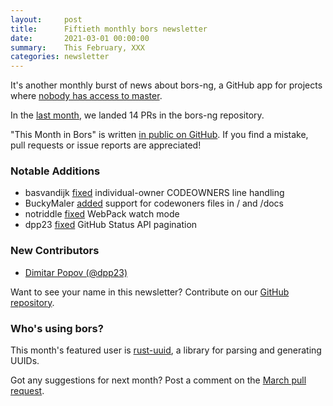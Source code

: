 ```yaml
---
layout:     post
title:      Fiftieth monthly bors newsletter
date:       2021-03-01 00:00:00
summary:    This February, XXX
categories: newsletter
---
```


It's another monthly burst of news about bors-ng, a GitHub app for projects where [nobody has access to master](https://beyermatthias.de/blog/2020/03/20/my-problem-with-the-nixos-community/).

In the [last month](https://github.com/bors-ng/bors-ng/pulls?utf8=%E2%9C%93&q=is%3Apr%20is%3Amerged%20closed%3A2021-02-01..2021-02-28),
we landed 14 PRs in the bors-ng repository.

"This Month in Bors" is written [in public on GitHub][GitHub for TMiB].
If you find a mistake, pull requests or issue reports are appreciated!

[GitHub for TMiB]: https://github.com/bors-ng/bors-ng.github.io


### Notable Additions

* basvandijk [fixed](https://github.com/bors-ng/bors-ng/pull/1142) individual-owner CODEOWNERS line handling
* BuckyMaler [added](https://github.com/bors-ng/bors-ng/pull/1155) support for codewoners files in / and /docs
* notriddle [fixed](https://github.com/bors-ng/bors-ng/pull/1158) WebPack watch mode
* dpp23 [fixed](https://github.com/bors-ng/bors-ng/pull/1171) GitHub Status API pagination


### New Contributors

* [Dimitar Popov (@dpp23)](https://github.com/dpp23)

Want to see your name in this newsletter? Contribute on our [GitHub repository](https://github.com/bors-ng/bors-ng).


### Who's using bors?

This month's featured user is [rust-uuid](https://github.com/uuid-rs/uuid), a library for parsing and generating UUIDs.

Got any suggestions for next month?
Post a comment on the [March pull request](https://github.com/bors-ng/bors-ng.github.io/pull/___).
